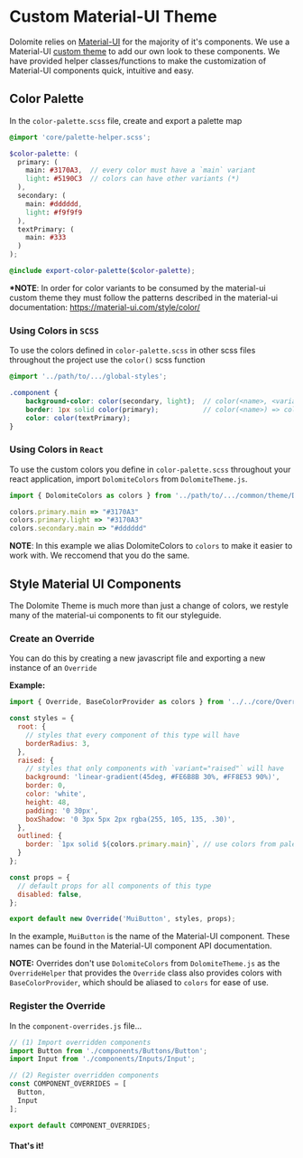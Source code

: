 # Custom Material-UI Theme

Dolomite relies on [Material-UI](https://github.com/mui-org/material-ui) for the majority of it's components. We use a Material-UI [custom theme](https://material-ui.com/customization/themes/) to add our own look to these components. We have provided helper classes/functions to make the customization of Material-UI components quick, intuitive and easy.

## Color Palette

In the `color-palette.scss` file, create and export a palette map

```scss
@import 'core/palette-helper.scss';

$color-palette: (
  primary: (
    main: #3170A3,  // every color must have a `main` variant
    light: #5190C3  // colors can have other variants (*)
  ),
  secondary: (
    main: #dddddd,
    light: #f9f9f9
  ),
  textPrimary: (
    main: #333
  )
);

@include export-color-palette($color-palette);
```

**\*NOTE**: In order for color variants to be consumed by the material-ui custom theme they must follow the patterns described in the material-ui documentation: https://material-ui.com/style/color/

### Using Colors in `SCSS`

To use the colors defined in `color-palette.scss` in other scss files throughout the project use the `color()` scss function

```scss
@import '../path/to/.../global-styles';

.component {
    background-color: color(secondary, light);  // color(<name>, <variant>)
    border: 1px solid color(primary);           // color(<name>) => color(<name>, main)
    color: color(textPrimary);
}
```

### Using Colors in `React`

To use the custom colors you define in `color-palette.scss` throughout your react application, import `DolomiteColors` from `DolomiteTheme.js`.

```javascript
import { DolomiteColors as colors } from '../path/to/.../common/theme/DolomiteTheme';

colors.primary.main => "#3170A3"
colors.primary.light => "#3170A3"
colors.secondary.main => "#dddddd"
```

**NOTE**: In this example we alias DolomiteColors to `colors` to make it easier to work with. We reccomend that you do the same.

## Style Material UI Components

The Dolomite Theme is much more than just a change of colors, we restyle many of the material-ui components to fit our styleguide.

### Create an Override
You can do this by creating a new javascript file and exporting a new instance of an `Override`

**Example:**

```javascript
import { Override, BaseColorProvider as colors } from '../../core/OverrideHelper';

const styles = {
  root: {
    // styles that every component of this type will have
    borderRadius: 3,
  },
  raised: {
    // styles that only components with `variant="raised"` will have
    background: 'linear-gradient(45deg, #FE6B8B 30%, #FF8E53 90%)',
    border: 0,
    color: 'white',
    height: 48,
    padding: '0 30px',
    boxShadow: '0 3px 5px 2px rgba(255, 105, 135, .30)',
  },
  outlined: {
    border: `1px solid ${colors.primary.main}`, // use colors from palette.js like so
  }
};

const props = {
  // default props for all components of this type
  disabled: false,
};

export default new Override('MuiButton', styles, props);
```
In the example, `MuiButton` is the name of the Material-UI component. These names can be found in the Material-UI component API documentation.

**NOTE:** Overrides don't use `DolomiteColors` from `DolomiteTheme.js` as the `OverrideHelper` that provides the `Override` class also provides colors with `BaseColorProvider`, which should be aliased to `colors` for ease of use.

### Register the Override

In the `component-overrides.js` file...

```javascript
// (1) Import overridden components
import Button from './components/Buttons/Button';
import Input from './components/Inputs/Input';

// (2) Register overridden components
const COMPONENT_OVERRIDES = [
  Button,
  Input
];

export default COMPONENT_OVERRIDES;
```

#### That's it!
